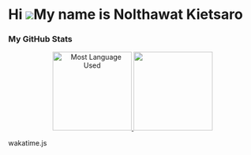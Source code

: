 Hi ![](https://user-images.githubusercontent.com/18350557/176309783-0785949b-9127-417c-8b55-ab5a4333674e.gif)My name is Nolthawat Kietsaro
==========================================================================================================================================


### My GitHub Stats
<p align="center">
<a href="http://www.github.com/nolthawatkie"> 
  
<img style="height:10rem;" src="https://github-readme-stats.vercel.app/api/top-langs/?username=nolthawatkie&hide=jupyter%20%notebook,ruby&bg_color=ad5389&title_color=f5f5dc&hide_border=true&langs_count=6&text_color=f5f5dc&layout=compact&locale=en&custom_title=Most%20%Languages%20%Used" alt="Most Language Used" />
  
<img style="height:10rem;" src="https://github-readme-streak-stats.herokuapp.com/?user=nolthawatkie&background=3c1053&show_icons=true&hide_border=true&dates=f5f5dc&sideLabels=f5f5dc&sideNums=f5f5dc&currStreakNum=f5f5dc"/>
</a>
<p/>


wakatime.js
